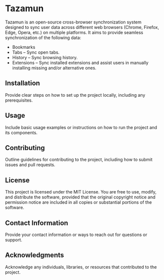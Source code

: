 # Tazamun

Tazamun is an open-source cross-browser synchronization system designed to sync user data across different web browsers (Chrome, Firefox, Edge, Opera, etc.) on multiple platforms. It aims to provide seamless synchronization of the following data:
- Bookmarks
- Tabs – Sync open tabs.
- History – Sync browsing history.
- Extensions – Sync installed extensions and assist users in manually installing missing and/or alternative ones.

## Installation

Provide clear steps on how to set up the project locally, including any prerequisites.

## Usage

Include basic usage examples or instructions on how to run the project and its components.

## Contributing

Outline guidelines for contributing to the project, including how to submit issues and pull requests.

## License

This project is licensed under the MIT License. You are free to use, modify, and distribute the software, provided that the original copyright notice and permission notice are included in all copies or substantial portions of the software.

## Contact Information

Provide your contact information or ways to reach out for questions or support.

## Acknowledgments

Acknowledge any individuals, libraries, or resources that contributed to the project.
